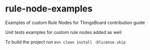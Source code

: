 # rule-node-examples
Examples of custom Rule Nodes for ThingsBoard contribution guide

Unit tests examples for custom rule nodes added as well

To build the project run `mvn clean install -Dlicense.skip`

